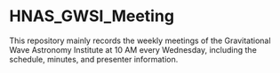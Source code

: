 # HNAS_GWSI_Meeting
This repository mainly records the weekly meetings of the Gravitational Wave Astronomy Institute at 10 AM every Wednesday, including the schedule, minutes, and presenter information.
